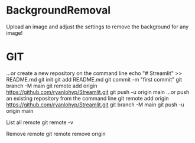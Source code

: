 # BackgroundRemoval
Upload an image and adjust the settings to remove the background for any image!

# GIT
…or create a new repository on the command line
echo "# Streamlit" >> README.md
git init
git add README.md
git commit -m "first commit"
git branch -M main
git remote add origin https://github.com/ryanlohyp/Streamlit.git
git push -u origin main
…or push an existing repository from the command line
git remote add origin https://github.com/ryanlohyp/Streamlit.git
git branch -M main
git push -u origin main


List all remote
git remote -v

Remove remote
git remote remove origin
